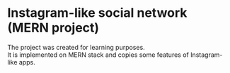 # Instagram-like social network (MERN project)
The project was created for learning purposes.\
It is implemented on MERN stack and copies some features of Instagram-like apps.

